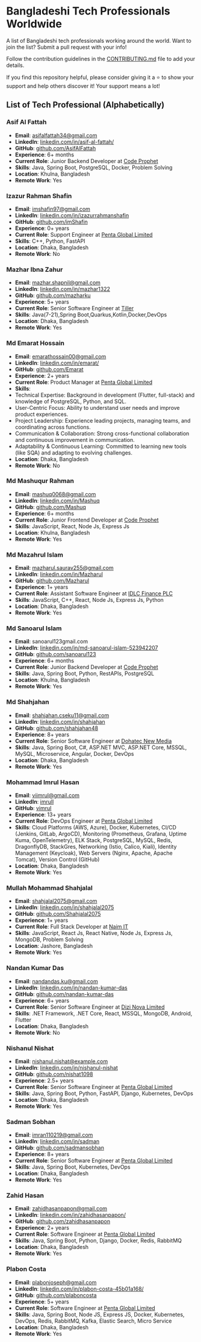 # Bangladeshi Tech Professionals Worldwide

A list of Bangladeshi tech professionals working around the world. Want to join the list? Submit a pull request with your info!

Follow the contribution guidelines in the [CONTRIBUTING.md](CONTRIBUTING.md) file to add your details.

If you find this repository helpful, please consider giving it a ⭐ to show your support and help others discover it! Your support means a lot!

## List of Tech Professional (Alphabetically)

### Asif Al Fattah

- **Email**: asifalfattah34@gmail.com
- **LinkedIn**: [linkedin.com/in/asif-al-fattah/](https://www.linkedin.com/in/asif-al-fattah/)
- **GitHub**: [github.com/AsifAlFattah](https://github.com/AsifAlFattah)
- **Experience**: 6+ months
- **Current Role**: Junior Backend Developer at [Code Prophet](https://www.codeprophet.tech/)
- **Skills**: Java, Spring Boot, PostgreSQL, Docker, Problem Solving
- **Location**: Khulna, Bangladesh
- **Remote Work**: Yes

### Izazur Rahman Shafin

- **Email**: imshafin97@gmail.com
- **LinkedIn**: [linkedin.com/in/izazurrahmanshafin](https://www.linkedin.com/in/izazurrahmanshafin)
- **GitHub**: [github.com/imShafin](https://github.com/imShafin)
- **Experience**: 0+ years
- **Current Role**: Support Engineer at [Penta Global Limited](https://www.pentabd.com/)
- **Skills**: C++, Python, FastAPI
- **Location**: Dhaka, Bangladesh
- **Remote Work**: No

### Mazhar Ibna Zahur

- **Email**: mazhar.shapnil@gmail.com
- **LinkedIn**: [linkedin.com/in/mazhar1322](https://www.linkedin.com/in/mazhar1322/)
- **GitHub**: [github.com/mazharku](https://github.com/mazharku)
- **Experience**: 5+ years
- **Current Role**: Senior Software Engineer at [Tiller](https://tiller.com.bd/)
- **Skills**: Java(7-21),Spring Boot,Quarkus,Kotlin,Docker,DevOps
- **Location**: Dhaka, Bangladesh
- **Remote Work**: Yes

### Md Emarat Hossain

- **Email**: emarathossain00@gmail.com
- **LinkedIn**: [linkedin.com/in/emarat/](https://www.linkedin.com/in/emarat/)
- **GitHub**: [github.com/Emarat](https://github.com/Emarat)
- **Experience**: 2+ years
- **Current Role**: Product Manager at [Penta Global Limited](https://www.pentabd.com/)
- **Skills**:
- Technical Expertise: Background in development (Flutter, full-stack) and knowledge of PostgreSQL, Python, and SQL.
- User-Centric Focus: Ability to understand user needs and improve product experiences.
- Project Leadership: Experience leading projects, managing teams, and coordinating across functions.
- Communication & Collaboration: Strong cross-functional collaboration and continuous improvement in communication.
- Adaptability & Continuous Learning: Committed to learning new tools (like SQA) and adapting to evolving challenges.
- **Location**: Dhaka, Bangladesh
- **Remote Work**: No

### Md Mashuqur Rahman

- **Email**: mashuq0068@gmail.com
- **LinkedIn**: [linkedin.com/in/Mashuq](https://www.linkedin.com/in/md-mashuqur-rahman-3aaab8260/)
- **GitHub**: [github.com/Mashuq](https://github.com/mashuq0068)
- **Experience**: 6+ months
- **Current Role**: Junior Frontend Developer at [Code Prophet](https://codeprophet.tech/)
- **Skills**: JavaScript, React, Node Js, Express Js
- **Location**: Khulna, Bangladesh
- **Remote Work**: Yes

### Md Mazahrul Islam

- **Email**: mazharul.saurav255@gmail.com
- **LinkedIn**: [linkedin.com/in/Mazharul](https://www.linkedin.com/in/md-mazharul-islam-53a717262/)
- **GitHub**: [github.com/Mazharul](https://github.com/Mazharul180203)
- **Experience**: 1+ years
- **Current Role**: Assistant Software Engineer at [IDLC Finance PLC](https://idlc.com/)
- **Skills**: JavaScript, C++, React, Node Js, Express Js, Python
- **Location**: Dhaka, Bangladesh
- **Remote Work**: Yes

### Md Sanoarul Islam

- **Email**: sanoarul123gmail.com
- **LinkedIn**: [linkedin.com/in/md-sanoarul-islam-523942207](https://www.linkedin.com/in/md-sanoarul-islam-523942207/)
- **GitHub**: [github.com/sanoarul123](https://github.com/sanoarul123)
- **Experience**: 6+ months
- **Current Role**: Junior Backend Developer at [Code Prophet](https://www.codeprophet.tech/)
- **Skills**: Java, Spring Boot, Python, RestAPIs, PostgreSQL
- **Location**: Khulna, Bangladesh
- **Remote Work**: Yes

### Md Shahjahan

- **Email**: shahjahan.cseku11@gmail.com
- **LinkedIn**: [linkedin.com/in/shahjahan](https://www.linkedin.com/in/md-shahjahan-771ba6161)
- **GitHub**: [github.com/shahjahan48](https://github.com/shahjahan48)
- **Experience**: 8+ years
- **Current Role**: Senior Software Engineer at [Dohatec New Media](https://www.dohatec.com/)
- **Skills**: Java, Spring Boot, C#, ASP.NET MVC, ASP.NET Core, MSSQL, MySQL, Microservice, Angular, Docker, DevOps
- **Location**: Dhaka, Bangladesh
- **Remote Work**: Yes

### Mohammad Imrul Hasan
- **Email**: viimrul@gmail.com
- **LinkedIn**: [imrull](https://www.linkedin.com/in/imrull)
- **GitHub**: [vimrul](https://github.com/vimrul)
- **Experience**: 13+ years
- **Current Role**: DevOps Engineer at [Penta Global Limited](https://pentaglobal.com)
- **Skills**: Cloud Platforms (AWS, Azure), Docker, Kubernetes, CI/CD (Jenkins, GitLab, ArgoCD), Monitoring (Prometheus, Grafana, Uptime Kuma, OpenTelemetry), ELK Stack, PostgreSQL, MySQL, Redis, DragonflyDB, StackGres, Networking (Istio, Calico, Kiali), Identity Management (Keycloak), Web Servers (Nginx, Apache, Apache Tomcat), Version Control (GitHub)
- **Location**: Dhaka, Bangladesh
- **Remote Work**: Yes

### Mullah Mohammad Shahjalal
- **Email**: shahjalal2075@gmail.com
- **LinkedIn**: [linkedin.com/in/shahjalal2075](https://www.linkedin.com/in/shahjalal2075)
- **GitHub**: [github.com/Shahjalal2075](https://github.com/Shahjalal2075)
- **Experience**: 1+ years
- **Current Role**: Full Stack Developer at [Naim IT](https://naimit.ca)
- **Skills**: JavaScript, React Js, React Native, Node Js, Express Js, MongoDB, Problem Solving
- **Location**: Jashore, Bangladesh
- **Remote Work**: Yes

### Nandan Kumar Das

- **Email**: nandandas.ku@gmail.com
- **LinkedIn**: [linkedin.com/in/nandan-kumar-das](https://www.linkedin.com/in/nandan-kumar-das)
- **GitHub**: [github.com/nandan-kumar-das](https://github.com/nandands-ku)
- **Experience**: 6+ years
- **Current Role**: Senior Software Engineer at [Dizi Nova Limited](http://dizinova.com/)
- **Skills**: .NET Framework, .NET Core, React, MSSQL, MongoDB, Android, Flutter
- **Location**: Dhaka, Bangladesh
- **Remote Work**: No

### Nishanul Nishat

- **Email**: nishanul.nishat@example.com
- **LinkedIn**: [linkedin.com/in/nishanul-nishat](https://www.linkedin.com/in/nishanul-nishat/)
- **GitHub**: [github.com/nishat1098](https://github.com/nishat1098)
- **Experience**: 2.5+ years
- **Current Role**: Senior Software Engineer at [Penta Global Limited](https://www.pentabd.com/)
- **Skills**: Java, Spring Boot, Python, FastAPI, Django, Kubernetes, DevOps
- **Location**: Dhaka, Bangladesh
- **Remote Work**: Yes

### Sadman Sobhan

- **Email**: imran110219@gmail.com
- **LinkedIn**: [linkedin.com/in/sadman](https://www.linkedin.com/in/sadman)
- **GitHub**: [github.com/sadmansobhan](https://github.com/imran110219)
- **Experience**: 8+ years
- **Current Role**: Senior Software Engineer at [Penta Global Limited](https://www.pentabd.com/)
- **Skills**: Java, Spring Boot, Kubernetes, DevOps
- **Location**: Dhaka, Bangladesh
- **Remote Work**: Yes

### Zahid Hasan

- **Email**: zahidhasanpapon@gmail.com
- **LinkedIn**: [linkedin.com/in/zahidhasanpapon/](https://www.linkedin.com/in/zahidhasanpapon/)
- **GitHub**: [github.com/zahidhasanpapon](https://github.com/zahidhasanpapon)
- **Experience**: 2+ years
- **Current Role**: Software Engineer at [Penta Global Limited](https://www.pentabd.com/)
- **Skills**: Java, Spring Boot, Python, Django, Docker, Redis, RabbitMQ
- **Location**: Dhaka, Bangladesh
- **Remote Work**: Yes

### Plabon Costa

- **Email**: plabonjoseph@gmail.com
- **LinkedIn**: [linkedin.com/in/plabon-costa-45b01a168/](https://www.linkedin.com/in/plabon-costa-45b01a168/)
- **GitHub**: [github.com/plaboncosta](https://github.com/plaboncosta)
- **Experience**: 5+ years
- **Current Role**: Software Engineer at [Penta Global Limited](https://www.pentabd.com/)
- **Skills**: Java, Spring Boot, Node JS, Express JS, Docker, Kubernetes, DevOps, Redis, RabbitMQ, Kafka, Elastic Search, Micro Service
- **Location**: Dhaka, Bangladesh
- **Remote Work**: Yes
